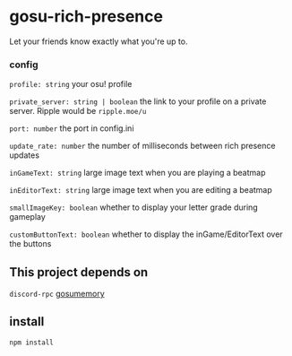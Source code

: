 # gosu-rich-presence

Let your friends know exactly what you're up to.

### config

`profile: string` your osu! profile

`private_server: string | boolean` the link to your profile on a private server. Ripple would be `ripple.moe/u`

`port: number` the port in config.ini

`update_rate: number` the number of milliseconds between rich presence updates

`inGameText: string` large image text when you are playing a beatmap

`inEditorText: string` large image text when you are editing a beatmap

`smallImageKey: boolean` whether to display your letter grade during gameplay

`customButtonText: boolean` whether to display the inGame/EditorText over the buttons

## This project depends on

`discord-rpc`
[gosumemory](https://github.com/l3lackShark/gosumemory)

## install

`npm install`
